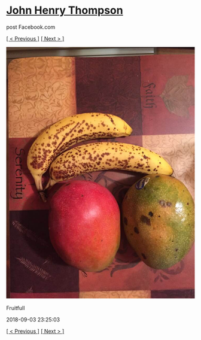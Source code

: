 # [John Henry Thompson](../README.md)
post Facebook.com

[[ < Previous ]](2018-09-04-2.md) [[ Next > ]](2018-08-31-1.md)

[![](../media/2018-09-03/Timeline-Photos-Fruitfull.jpg)](../README.md)

Fruitfull

2018-09-03 23:25:03

[[ < Previous ]](2018-09-04-2.md) [[ Next > ]](2018-08-31-1.md)